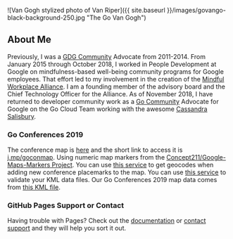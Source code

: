 ![Van Gogh stylized photo of Van Riper]({{ site.baseurl }}/images/govango-black-background-250.jpg "The Go Van Gogh")
## About Me

Previously, I was a [GDG Community](https://meetup.com/pro/gdg) Advocate from 2011-2014. From January 2015 through October 2018, I worked in People Development at Google on mindfulness-based well-being community programs for Google employees. That effort led to my involvement in the creation of the [Mindful Workplace Alliance](https://www.mindfulworkplacemovement.com/alliance/). I am a founding member of the advisory board and the Chief Technology Officer for the Alliance.  As of November 2018, I have returned to developer community work as a [Go Community](https://golang.org/) Advocate for Google on the Go Cloud Team working with the awesome [Cassandra Salisbury](https://twitter.com/cassandraoid).

### Go Conferences 2019

The conference map is [here](http://j.mp/goconmap) and the short link to access it is [j.mp/goconmap](http://j.mp/goconmap). Using numeric map markers from the [Concept211/Google-Maps-Markers Project](https://github.com/Concept211/Google-Maps-Markers). You can use [this service](https://www.latlong.net/convert-address-to-lat-long.html) to get geocodes when adding new conference placemarks to the map. You can use [this service](http://www.feedvalidator.org/) to validate your KML data files. Our Go Conferences 2019 map data comes from [this KML file](https://vanriper.github.io/goconmap.kml).

### GitHub Pages Support or Contact

Having trouble with Pages? Check out the [documentation](https://help.github.com/categories/github-pages-basics/) or [contact support](https://github.com/contact) and they will help you sort it out.
